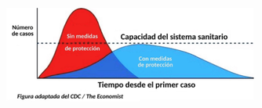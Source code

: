 ![Diagrama que demuestra que las medidas preventivas ayudan a aplanar la curva en el número de casos, evitando sobrecargar los sistemas de salud](/images/es/Aplanar-La-Curva.png)
